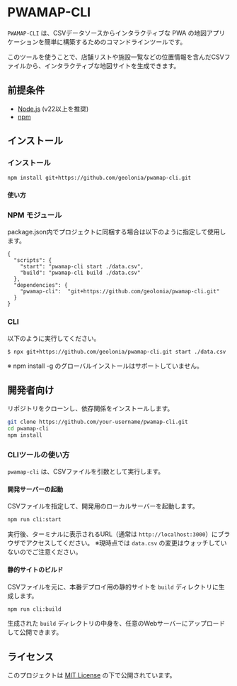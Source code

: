 # PWAMAP-CLI

`PWAMAP-CLI` は、CSVデータソースからインタラクティブな PWA の地図アプリケーションを簡単に構築するためのコマンドラインツールです。

このツールを使うことで、店舗リストや施設一覧などの位置情報を含んだCSVファイルから、インタラクティブな地図サイトを生成できます。

## 前提条件

- [Node.js](httpss://nodejs.org/) (v22以上を推奨)
- [npm](https://www.npmjs.com/)

## インストール

### インストール

```bash
npm install git+https://github.com/geolonia/pwamap-cli.git
```

#### 使い方

### NPM モジュール

package.json内でプロジェクトに同梱する場合は以下のように指定して使用します。

```
{
  "scripts": {
    "start": "pwamap-cli start ./data.csv",
    "build": "pwamap-cli build ./data.csv"
  },
  "dependencies": {
    "pwamap-cli":  "git+https://github.com/geolonia/pwamap-cli.git"
  }
}
```

### CLI

以下のように実行してください。
```
$ npx git+https://github.com/geolonia/pwamap-cli.git start ./data.csv
```
※ npm install -g のグローバルインストールはサポートしていません。

## 開発者向け

リポジトリをクローンし、依存関係をインストールします。

```bash
git clone https://github.com/your-username/pwamap-cli.git
cd pwamap-cli
npm install
```

### CLIツールの使い方

`pwamap-cli` は、CSVファイルを引数として実行します。

#### 開発サーバーの起動

CSVファイルを指定して、開発用のローカルサーバーを起動します。

```bash
npm run cli:start
```

実行後、ターミナルに表示されるURL（通常は `http://localhost:3000`）にブラウザでアクセスしてください。
※現時点では `data.csv` の変更はウォッチしていないのでご注意ください。

#### 静的サイトのビルド

CSVファイルを元に、本番デプロイ用の静的サイトを `build` ディレクトリに生成します。

```bash
npm run cli:build
```

生成された `build` ディレクトリの中身を、任意のWebサーバーにアップロードして公開できます。

## ライセンス

このプロジェクトは [MIT License](LICENSE.txt) の下で公開されています。
